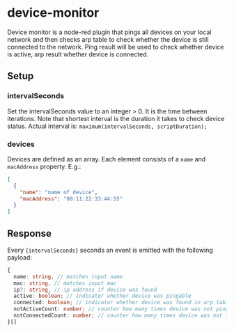 # device-monitor
Device monitor is a node-red plugin that pings all devices on your local network and then checks arp table to check whether the device is still connected to the network.
Ping result will be used to check whether device is active, arp result whether device is connected.

## Setup
### intervalSeconds
Set the intervalSeconds value to an integer > 0. It is the time between iterations.
Note that shortest interval is the duration it takes to check device status.
Actual interval is: `maximum(intervalSeconds, scriptDuration);`
### devices
Devices are defined as an array. Each element consists of a `name` and `macAddress` property.
E.g.: 
```json
[
  {
    "name": "name of device",
    "macAddress": "00:11:22:33:44:55"
  }
]
```

## Response
Every `{intervalSeconds}` seconds an event is emitted with the following payload:
```typescript
{
  name: string, // matches input name
  mac: string, // matches input mac
  ip?: string, // ip address if device was found
  active: boolean; // indicator whether device was pingable
  connected: boolean; // indicator whether device was found in arp table
  notActiveCount: number; // counter how many times device was not pingable, (resets when pingable)
  notConnectedCount: number; // counter how many times device was not in arp table, (resets when found)
}[]
```